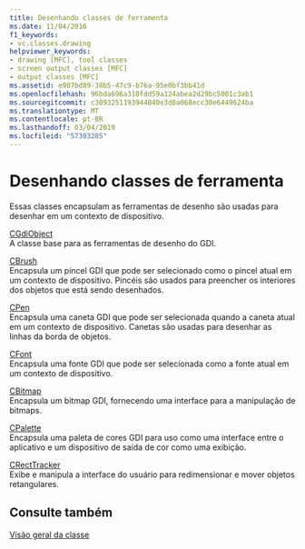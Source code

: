 ```yaml
---
title: Desenhando classes de ferramenta
ms.date: 11/04/2016
f1_keywords:
- vc.classes.drawing
helpviewer_keywords:
- drawing [MFC], tool classes
- screen output classes [MFC]
- output classes [MFC]
ms.assetid: e907bd89-38b5-47c9-b76a-95e0bf3bb41d
ms.openlocfilehash: 96bda696a310fdd59a124abea2d29bc5001c3ab1
ms.sourcegitcommit: c3093251193944840e3d0a068ecc30e6449624ba
ms.translationtype: MT
ms.contentlocale: pt-BR
ms.lasthandoff: 03/04/2019
ms.locfileid: "57303205"
---
```

# <a name="drawing-tool-classes"></a>Desenhando classes de ferramenta

Essas classes encapsulam as ferramentas de desenho são usadas para desenhar em um contexto de dispositivo.

[CGdiObject](../mfc/reference/cgdiobject-class.md)<br/>
A classe base para as ferramentas de desenho do GDI.

[CBrush](../mfc/reference/cbrush-class.md)<br/>
Encapsula um pincel GDI que pode ser selecionado como o pincel atual em um contexto de dispositivo. Pincéis são usados para preencher os interiores dos objetos que está sendo desenhados.

[CPen](../mfc/reference/cpen-class.md)<br/>
Encapsula uma caneta GDI que pode ser selecionada quando a caneta atual em um contexto de dispositivo. Canetas são usadas para desenhar as linhas da borda de objetos.

[CFont](../mfc/reference/cfont-class.md)<br/>
Encapsula uma fonte GDI que pode ser selecionada como a fonte atual em um contexto de dispositivo.

[CBitmap](../mfc/reference/cbitmap-class.md)<br/>
Encapsula um bitmap GDI, fornecendo uma interface para a manipulação de bitmaps.

[CPalette](../mfc/reference/cpalette-class.md)<br/>
Encapsula uma paleta de cores GDI para uso como uma interface entre o aplicativo e um dispositivo de saída de cor como uma exibição.

[CRectTracker](../mfc/reference/crecttracker-class.md)<br/>
Exibe e manipula a interface do usuário para redimensionar e mover objetos retangulares.

## <a name="see-also"></a>Consulte também

[Visão geral da classe](../mfc/class-library-overview.md)
